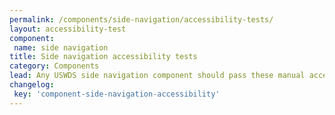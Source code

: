 ```yaml
---
permalink: /components/side-navigation/accessibility-tests/
layout: accessibility-test
component:
 name: side navigation
title: Side navigation accessibility tests
category: Components
lead: Any USWDS side navigation component should pass these manual accessibility tests.
changelog:
 key: 'component-side-navigation-accessibility'
---
```

